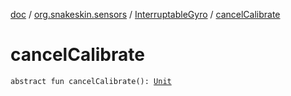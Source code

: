 [doc](../../index.md) / [org.snakeskin.sensors](../index.md) / [InterruptableGyro](index.md) / [cancelCalibrate](./cancel-calibrate.md)

# cancelCalibrate

`abstract fun cancelCalibrate(): `[`Unit`](https://kotlinlang.org/api/latest/jvm/stdlib/kotlin/-unit/index.html)